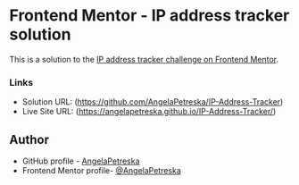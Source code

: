 # Frontend Mentor - IP address tracker solution

This is a solution to the [IP address tracker challenge on Frontend Mentor](https://www.frontendmentor.io/challenges/ip-address-tracker-I8-0yYAH0). 

### Links

- Solution URL: (https://github.com/AngelaPetreska/IP-Address-Tracker)
- Live Site URL: (https://angelapetreska.github.io/IP-Address-Tracker/)

## Author

- GitHub profile - [AngelaPetreska](https://github.com/AngelaPetreska)
- Frontend Mentor profile- [@AngelaPetreska](https://www.frontendmentor.io/profile/AngelaPetreska)
